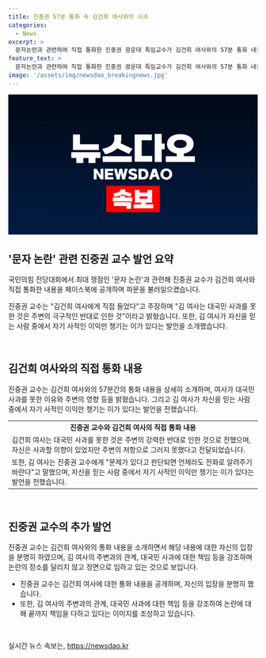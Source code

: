 ```yaml
---
title: 진중권 57분 통화 속 김건희 여사와의 사과
categories:
  - News
excerpt: >
  문자논란과 관련하여 직접 통화한 진중권 광운대 특임교수가 김건희 여사와의 57분 통화 내용을 공개하며 파문이 예상된다. 김 여사가 대국민 사과를 못한 것은 자신의 책임이라고 언급하고, 자신이 사과할 의향이 있었지만 주변에서 말렸다고 전달했다고 주장했다. 또한 김 여사가 후보와 대통령을 화해시키고 싶다는 발언과 보수의 정체성을 흔드는 얼치기 좌파와의 관련성을 언급하며 현재의 주장과의 모순을 지적했다.
feature_text: >
  문자논란과 관련하여 직접 통화한 진중권 광운대 특임교수가 김건희 여사와의 57분 통화 내용을 공개하며 파문이 예상된다. 김 여사가 대국민 사과를 못한 것은 자신의 책임이라고 언급하고, 자신이 사과할 의향이 있었지만 주변에서 말렸다고 전달했다고 주장했다. 또한 김 여사가 후보와 대통령을 화해시키고 싶다는 발언과 보수의 정체성을 흔드는 얼치기 좌파와의 관련성을 언급하며 현재의 주장과의 모순을 지적했다.
image: '/assets/img/newsdao_breakingnews.jpg'
---
```


<p><img src="/assets/img/newsdao_breakingnews.jpg" alt="flaretime 속보" /></p>

<h2 data-ke-size="size26">'문자 논란' 관련 진중권 교수 발언 요약</h2>

<p>국민의힘 전당대회에서 최대 쟁점인 '문자 논란'과 관련해 진중권 교수가 김건희 여사와 직접 통화한 내용을 페이스북에 공개하며 파문을 불러일으켰습니다.</p>

<p data-ke-size="size16">진중권 교수는 "김건희 여사에게 직접 들었다"고 주장하며 "김 여사는 대국민 사과를 못한 것은 주변의 극구적인 반대로 인한 것"이라고 밝혔습니다. 또한, 김 여사가 자신을 믿는 사람 중에서 자기 사적인 이익만 챙기는 이가 있다는 발언을 소개했습니다.</p>

<p data-ke-size="size16">&nbsp;</p>

<h2 data-ke-size="size26">김건희 여사와의 직접 통화 내용</h2>

<p>진중권 교수는 김건희 여사와의 57분간의 통화 내용을 상세히 소개하며, 여사가 대국민 사과를 못한 이유와 주변의 영향 등을 밝혔습니다. 그리고 김 여사가 자신을 믿는 사람 중에서 자기 사적인 이익만 챙기는 이가 있다는 발언을 전했습니다.</p>

<table>
  <tr>
    <td style="text-align: center; height: 17px;"><b>진중권 교수와 김건희 여사의 직접 통화 내용</b></td>
  </tr>
  <tr>
    <td>김건희 여사는 대국민 사과를 못한 것은 주변의 강력한 반대로 인한 것으로 전했으며, 자신은 사과할 의향이 있었지만 주변의 저항으로 그러지 못했다고 전달되었습니다.</td>
  </tr>
  <tr>
    <td>또한, 김 여사는 진중권 교수에게 "문제가 있다고 판단되면 언제라도 전화로 알려주기 바란다"고 말했으며, 자신을 믿는 사람 중에서 자기 사적인 이익만 챙기는 이가 있다는 발언을 전했습니다.</td>
  </tr>
</table>

<p data-ke-size="size16">&nbsp;</p>

<h2 data-ke-size="size26">진중권 교수의 추가 발언</h2>

<p>진중권 교수는 김건희 여사와의 통화 내용을 소개하면서 해당 내용에 대한 자신의 입장을 분명히 하였으며, 김 여사의 주변과의 관계, 대국민 사과에 대한 책임 등을 강조하며 논란의 장소를 달리지 않고 정면으로 임하고 있는 것으로 보입니다.</p>

<ul>
  <li>진중권 교수는 김건희 여사에 대한 통화 내용을 공개하며, 자신의 입장을 분명히 했습니다.</li>
  <li>또한, 김 여사의 주변과의 관계, 대국민 사과에 대한 책임 등을 강조하여 논란에 대해 끝까지 책임을 다하고 있다는 이미지를 조성하고 있습니다.</li>
</ul>

<p data-ke-size="size16">&nbsp;</p>
실시간 뉴스 속보는, <a href="https://newsdao.kr" rel="dofollow">https://newsdao.kr</a>


